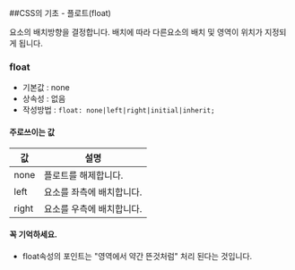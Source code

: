 ##CSS의 기초 - 플로트(float)

요소의 배치방향을 결정합니다. 배치에 따라 다른요소의 배치 및 영역이 위치가 지정되게 됩니다.

### float
- 기본값 : none
- 상속성 : 없음
- 작성방법 : `float: none|left|right|initial|inherit;`

#### 주로쓰이는 값 
값 | 설명
---| ----
none | 플로트를 해제합니다.
left | 요소를 좌측에 배치합니다.
right | 요소를 우측에 배치합니다.

#### 꼭 기억하세요.
- float속성의 포인트는 "영역에서 약간 뜬것처럼" 처리 된다는 것입니다.
